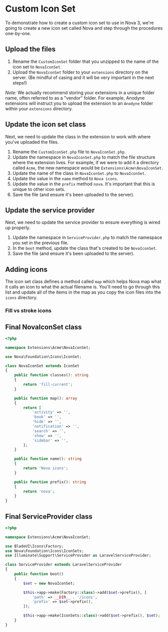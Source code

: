 # Custom Icon Set

To demonstrate how to create a custom icon set to use in Nova 3, we're going to create a new icon set called Nova and step through the procedures one-by-one.

## Upload the files

1. Rename the `CustomIconSet` folder that you unzipped to the name of the icon set to `NovaIconSet`.
2. Upload the `NovaIconSet` folder to your `extensions` directory on the server. (Be mindful of casing and it will be very important in the next steps!)

_Note:_ We actually recommend storing your extensions in a unique folder name, often referred to as a "vendor" folder. For example, Anodyne extensions will instruct you to upload the extension to an `Anodyne` folder within your `extensions` directory.

## Update the icon set class

Next, we need to update the class in the extension to work with where you've uploaded the files.

1. Rename the `CustomIconSet.php` file to `NovaIconSet.php`.
2. Update the namespace in `NovaIconSet.php` to match the file structure where the extension lives. For example, if we were to add it a directory called `Acme`, the new namespace would be `Extensions\Acme\NovaIconSet`.
3. Update the name of the class in `NovaIconSet.php` to `NovaIconSet`.
4. Update the value in the `name` method to `Nova icons`.
5. Update the value in the `prefix` method `nova`. It's important that this is unique to other icon sets.
3. Save the file (and ensure it's been uploaded to the server).

## Update the service provider

Next, we need to update the service provider to ensure everything is wired up properly.

1. Update the namespace in `ServiceProvider.php` to match the namespace you set in the previous file.
2. In the `boot` method, update the class that's created to be `NovaIconSet`.
3. Save the file (and ensure it's been uploaded to the server).

## Adding icons

The icon set class defines a method called `map` which helps Nova map what it calls an icon to what the actual filename is. You'll need to go through this list and update all of the items in the map as you copy the icon files into the `icons` directory.

### Fill vs stroke icons



## Final NovaIconSet class

```php
<?php

namespace Extensions\Acme\NovaIconSet;

use Nova\Foundation\Icons\IconSet;

class NovaIconSet extends IconSet
{
    public function classes(): string
    {
        return 'fill-current';
    }

    public function map(): array
    {
        return [
            'activity' => '',
            'book' => '',
            'hide' => '',
            'notification' => '',
            'search' => '',
            'show' => '',
            'sidebar' => '',
        ];
    }

    public function name(): string
    {
        return 'Nova icons';
    }

    public function prefix(): string
    {
        return 'nova';
    }
}
```

## Final ServiceProvider class

```php
<?php

namespace Extensions\Acme\NovaIconSet;

use BladeUI\Icons\Factory;
use Nova\Foundation\Icons\IconSets;
use Illuminate\Support\ServiceProvider as LaravelServiceProvider;

class ServiceProvider extends LaravelServiceProvider
{
    public function boot()
    {
        $set = new NovaIconSet;

        $this->app->make(Factory::class)->add($set->prefix(), [
            'path' => __DIR__ . '/icons',
            'prefix' => $set->prefix(),
        ]);

        $this->app->make(IconSets::class)->add($set->prefix(), $set);
    }
}
```
